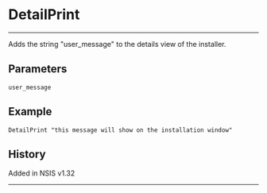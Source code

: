 # DetailPrint

---

Adds the string "user_message" to the details view of the installer.

## Parameters

    user_message

## Example

	DetailPrint "this message will show on the installation window"

## History

Added in NSIS v1.32

---
